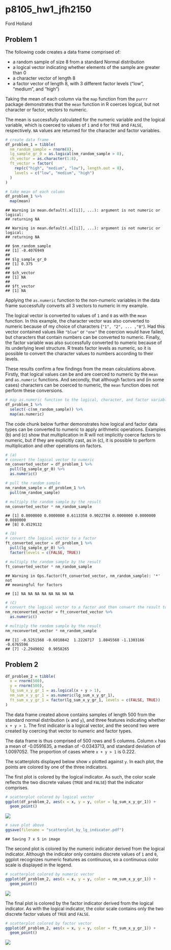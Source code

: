 p8105\_hw1\_jfh2150
================
Ford Holland

## Problem 1

The following code creates a data frame comprised of:

  - a random sample of size 8 from a standard Normal distribution
  - a logical vector indicating whether elements of the sample are
    greater than 0
  - a character vector of length 8
  - a factor vector of length 8, with 3 different factor levels (“low”,
    “medium”, and “high”)

Taking the mean of each column via the `map` function from the `purrr`
package demonstrates that the `mean` function in R coerces logical, but
not character or factor, vectors to numeric.

The mean is successfully calculated for the numeric variable and the
logical variable, which is coerced to values of `1` and `0` for `TRUE`
and `FALSE`, respectively. `NA` values are returned for the character
and factor variables.

``` r
# create data frame
df_problem_1 = tibble(
  nm_random_sample = rnorm(8),
  lg_sample_gr_0 = as.logical(nm_random_sample > 0),
  ch_vector = as.character(1:8),
  ft_vector = factor(
    rep(c("high", "medium", "low"), length.out = 8),
    levels = c("low", "medium", "high")
  )
)

# take mean of each column
df_problem_1 %>% 
  map(mean)
```

    ## Warning in mean.default(.x[[i]], ...): argument is not numeric or logical:
    ## returning NA
    
    ## Warning in mean.default(.x[[i]], ...): argument is not numeric or logical:
    ## returning NA

    ## $nm_random_sample
    ## [1] -0.4076949
    ## 
    ## $lg_sample_gr_0
    ## [1] 0.375
    ## 
    ## $ch_vector
    ## [1] NA
    ## 
    ## $ft_vector
    ## [1] NA

Applying the `as.numeric` function to the non-numeric variables in the
data frame successfully converts all 3 vectors to numeric in my example.

The logical vector is converted to values of `1` and `0` as with the
`mean` function. In this example, the character vector was also
converted to numeric because of my choice of characters (`"1", "2", ...
,"8"`). Had this vector contained values like `"blue"` or `"one"` the
coercion would have failed, but characters that contain numbers can be
converted to numeric. Finally, the factor variable was also successfully
converted to numeric because of its underlying level structure. R treats
factor levels as numeric, so it is possible to convert the character
values to numbers according to their levels.

These results confirm a few findings from the mean calculations above.
Firstly, that logical values can be and are coerced to numeric by the
`mean` and `as.numeric` functions. And secondly, that although factors
and (in some cases) characters can be coerced to numeric, the `mean`
function does not perform these
conversions.

``` r
# map as.numeric function to the logical, character, and factor variables
df_problem_1 %>% 
  select(-c(nm_random_sample)) %>% 
  map(as.numeric)
```

The code chunk below further demonstrates how logical and factor data
types can be converted to numeric to apply arithmetic operations.
Examples (b) and (c) show that multiplication in R will not implicitly
coerce factors to numeric, but if they are explicitly cast, as in (c),
it is possible to perform multiplication and other operations on
factors.

``` r
# (a)
# convert the logical vector to numeric 
nm_converted_vector = df_problem_1 %>% 
  pull(lg_sample_gr_0) %>% 
  as.numeric() 

# pull the random sample
nm_random_sample = df_problem_1 %>% 
  pull(nm_random_sample)

# multiply the random sample by the result
nm_converted_vector * nm_random_sample
```

    ## [1] 0.0000000 0.0000000 0.6113358 0.9022784 0.0000000 0.0000000 0.0000000
    ## [8] 0.4529132

``` r
# (b)
# convert the logical vector to a factor
ft_converted_vector = df_problem_1 %>% 
  pull(lg_sample_gr_0) %>% 
  factor(levels = c(FALSE, TRUE)) 

# multiply the random sample by the result
ft_converted_vector * nm_random_sample
```

    ## Warning in Ops.factor(ft_converted_vector, nm_random_sample): '*' not
    ## meaningful for factors

    ## [1] NA NA NA NA NA NA NA NA

``` r
# (C)
# convert the logical vector to a factor and then convert the result to numeric
nm_reconverted_vector = ft_converted_vector %>% 
  as.numeric()

# multiply the random sample by the result
nm_reconverted_vector * nm_random_sample
```

    ## [1] -0.5251568 -0.6010842  1.2226717  1.8045568 -1.1303166 -0.6765596
    ## [7] -2.2949692  0.9058265

## Problem 2

``` r
df_problem_2 = tibble(
  x = rnorm(500),
  y = rnorm(500),
  lg_sum_x_y_gr_1 = as.logical(x + y > 1),
  nm_sum_x_y_gr_1 = as.numeric(lg_sum_x_y_gr_1),
  ft_sum_x_y_gr_1 = factor(lg_sum_x_y_gr_1, levels = c(FALSE, TRUE))
)
```

The data frame created above contains samples of length 500 from the
standard normal distribution (`x` and `y`), and three features
indicating whether `x + y > 1`. The first indicator is a logical vector,
and the second two were created by coercing that vector to numeric and
factor types.

The data frame is thus comprised of 500 rows and 5 columns. Column `x`
has a mean of -0.0591635, a median of -0.0343713, and standard deviation
of 1.0097052. The proportion of cases where `x + y > 1` is 0.222.

The scatterplots displayed below show `x` plotted against `y`. In each
plot, the points are colored by one of the three indicators.

The first plot is colored by the logical indicator. As such, the color
scale reflects the two discrete values (`TRUE` and `FALSE`) that the
indicator comprises.

``` r
# scatterplot colored by logical vector
ggplot(df_problem_2, aes(x = x, y = y, color = lg_sum_x_y_gr_1)) +
  geom_point()
```

![](p8105_hw1_jfh2150_files/figure-gfm/unnamed-chunk-5-1.png)<!-- -->

``` r
# save plot above
ggsave(filename = "scatterplot_by_lg_indicator.pdf")
```

    ## Saving 7 x 5 in image

The second plot is colored by the numeric indicator derived from the
logical indicator. Although the indicator only contains discrete values
of `1` and `0`, ggplot recognizes numeric features as continuous, so a
continuous color scale is displayed in the legend.

``` r
# scatterplot colored by numeric vector
ggplot(df_problem_2, aes(x = x, y = y, color = nm_sum_x_y_gr_1)) +
  geom_point()
```

![](p8105_hw1_jfh2150_files/figure-gfm/unnamed-chunk-6-1.png)<!-- -->

The final plot is colored by the factor indicator derived from the
logical indicator. As with the logical indicator, the color scale
contains only the two discrete factor values of `TRUE` and `FALSE`.

``` r
# scatterplot colored by factor vector
ggplot(df_problem_2, aes(x = x, y = y, color = ft_sum_x_y_gr_1)) +
  geom_point()
```

![](p8105_hw1_jfh2150_files/figure-gfm/unnamed-chunk-7-1.png)<!-- -->
